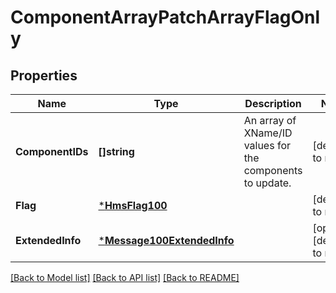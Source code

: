# ComponentArrayPatchArrayFlagOnly

## Properties
Name | Type | Description | Notes
------------ | ------------- | ------------- | -------------
**ComponentIDs** | **[]string** | An array of XName/ID values for the components to update. | [default to null]
**Flag** | [***HmsFlag100**](HMSFlag.1.0.0.md) |  | [default to null]
**ExtendedInfo** | [***Message100ExtendedInfo**](Message_1.0.0_ExtendedInfo.md) |  | [optional] [default to null]

[[Back to Model list]](../README.md#documentation-for-models) [[Back to API list]](../README.md#documentation-for-api-endpoints) [[Back to README]](../README.md)


